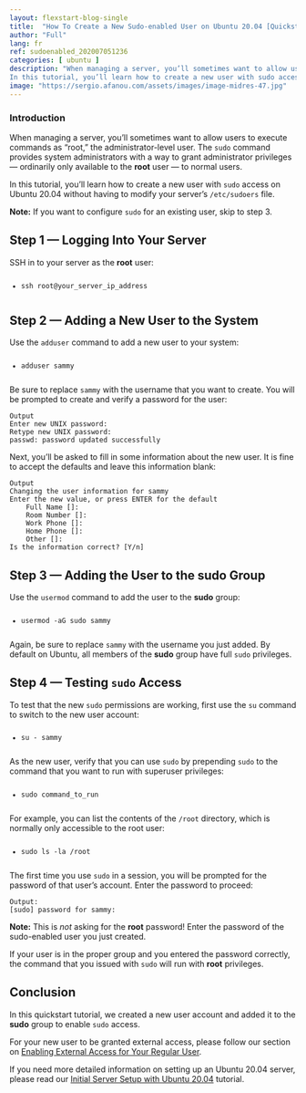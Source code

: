 ```yaml
---
layout: flexstart-blog-single
title:  "How To Create a New Sudo-enabled User on Ubuntu 20.04 [Quickstart]"
author: "Full"
lang: fr
ref: sudoenabled_202007051236
categories: [ ubuntu ]
description: "When managing a server, you’ll sometimes want to allow users to execute commands as “root,” the administrator-level user. The sudo command provides system administrators with a way to grant administrator privileges — ordinarily only available to the root user — to normal users.
In this tutorial, you’ll learn how to create a new user with sudo access on Ubuntu 20.04 without having to modify your server’s /etc/sudoers file."
image: "https://sergio.afanou.com/assets/images/image-midres-47.jpg"
---
```


<h3 id="introduction">Introduction</h3>

<p>When managing a server, you’ll sometimes want to allow users to execute commands as “root,” the administrator-level user. The <code>sudo</code> command provides system administrators with a way to grant administrator privileges — ordinarily only available to the <strong>root</strong> user — to normal users. </p>

<p>In this tutorial, you’ll learn how to create a new user with <code>sudo</code> access on Ubuntu 20.04 without having to modify your server&rsquo;s <code>/etc/sudoers</code> file. </p>

<p><span class='note'><strong>Note:</strong> If you want to configure <code>sudo</code> for an existing user, skip to step 3.<br></span></p>

<h2 id="step-1-—-logging-into-your-server">Step 1 — Logging Into Your Server</h2>

<p>SSH in to your server as the <strong>root</strong> user:</p>
<pre class="code-pre command prefixed local-environment"><code><ul class="prefixed"><li class="line" prefix="$">ssh root@<span class="highlight">your_server_ip_address</span>
</li></ul></code></pre>
<h2 id="step-2-—-adding-a-new-user-to-the-system">Step 2 — Adding a New User to the System</h2>

<p>Use the <code>adduser</code> command to add a new user to your system:</p>
<pre class="code-pre super_user prefixed"><code><ul class="prefixed"><li class="line" prefix="#">adduser <span class="highlight">sammy</span>
</li></ul></code></pre>
<p>Be sure to replace <code><span class="highlight">sammy</span></code> with the username that you want to create. You will be prompted to create and verify a password for the user:</p>
<pre class="code-pre "><code><div class="secondary-code-label " title="Output">Output</div>Enter new UNIX password:
Retype new UNIX password:
passwd: password updated successfully
</code></pre>
<p>Next, you&rsquo;ll be asked to fill in some information about the new user. It is fine to accept the defaults and leave this information blank:</p>
<pre class="code-pre "><code><div class="secondary-code-label " title="Output">Output</div>Changing the user information for <span class="highlight">sammy</span>
Enter the new value, or press ENTER for the default
    Full Name []:
    Room Number []:
    Work Phone []:
    Home Phone []:
    Other []:
Is the information correct? [Y/n]
</code></pre>
<h2 id="step-3-—-adding-the-user-to-the-sudo-group">Step 3 — Adding the User to the <strong>sudo</strong> Group</h2>

<p>Use the <code>usermod</code> command to add the user to the <strong>sudo</strong> group:</p>
<pre class="code-pre super_user prefixed"><code><ul class="prefixed"><li class="line" prefix="#">usermod -aG sudo <span class="highlight">sammy</span>
</li></ul></code></pre>
<p>Again, be sure to replace <code><span class="highlight">sammy</span></code> with the username you just added. By default on Ubuntu, all members of the <strong>sudo</strong> group have full <code>sudo</code> privileges.</p>

<h2 id="step-4-—-testing-sudo-access">Step 4 — Testing <code>sudo</code> Access</h2>

<p>To test that the new <code>sudo</code> permissions are working, first use the <code>su</code> command to switch to the new user account:</p>
<pre class="code-pre super_user prefixed"><code><ul class="prefixed"><li class="line" prefix="#">su - <span class="highlight">sammy</span>
</li></ul></code></pre>
<p>As the new user, verify that you can use <code>sudo</code> by prepending <code>sudo</code> to the command that you want to run with superuser privileges:</p>
<pre class="code-pre command prefixed"><code><ul class="prefixed"><li class="line" prefix="$">sudo <span class="highlight">command_to_run</span>
</li></ul></code></pre>
<p>For example, you can list the contents of the <code>/root</code> directory, which is normally only accessible to the root user:</p>
<pre class="code-pre command prefixed"><code><ul class="prefixed"><li class="line" prefix="$">sudo ls -la /root
</li></ul></code></pre>
<p>The first time you use <code>sudo</code> in a session, you will be prompted for the password of that user’s account. Enter the password to proceed:</p>
<pre class="code-pre "><code><div class="secondary-code-label " title="Output:">Output:</div>[sudo] password for <span class="highlight">sammy</span>:
</code></pre>
<p><span class='note'><strong>Note:</strong> This is <em>not</em> asking for the <strong>root</strong> password! Enter the password of the sudo-enabled user you just created.<br></span></p>

<p>If your user is in the proper group and you entered the password correctly, the command that you issued with <code>sudo</code> will run with <strong>root</strong> privileges.</p>

<h2 id="conclusion">Conclusion</h2>

<p>In this quickstart tutorial, we created a new user account and added it to the <strong>sudo</strong> group to enable <code>sudo</code> access. </p>

<p>For your new user to be granted external access, please follow our section on <a href="https://www.digitalocean.com/community/tutorials/initial-server-setup-with-ubuntu-20-04#step-5-%E2%80%94-enabling-external-access-for-your-regular-user">Enabling External Access for Your Regular User</a>.</p>

<p>If you need more detailed information on setting up an Ubuntu 20.04 server, please read our <a href="https://www.digitalocean.com/community/tutorials/initial-server-setup-with-ubuntu-20-04">Initial Server Setup with Ubuntu 20.04</a> tutorial.</p>
